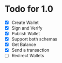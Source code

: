 # Todo for 1.0

- [x] Create Wallet
- [x] Sign and Verify
- [x] Publish Wallet
- [x] Support both schemas
- [x] Get Balance
- [x] Send a transaction
- [ ] Redirect Wallets
